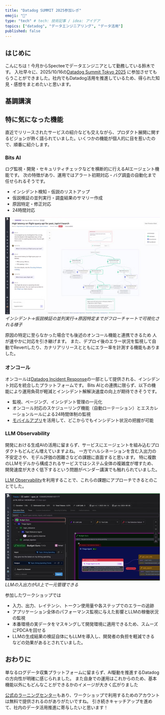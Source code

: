 ```yaml
---
title: "Datadog SUMMIT 2025参加レポ"
emoji: "👏"
type: "tech" # tech: 技術記事 / idea: アイデア
topics: ["datadog", "データエンジニアリング", "データ活用"]
published: false
---
```


## はじめに

こんにちは！今月からSpecteeでデータエンジニアとして勤務している鈴木です。
入社早々に、2025/10/16の[Datadog Summit Tokyo 2025](https://events.datadoghq.com/ja/summits/datadog-summit-tokyo/) に参加させてもらうことができました。社内でもDatadog活用を推進しているため、得られた知見・感想をまとめたいと思います。

## 基調講演

## 特に気になった機能

直近でリリースされたサービスの紹介なども交えながら、プロダクト展開に関するビジョンが熱く語られていました。いくつかの機能が個人的に目を惹いたので、順番に紹介します。

### Bits AI

ログ監視・開発・セキュリティチェックなどを横断的に行えるAIエージェント機能です。
次の特徴があり、運用ではアラート初期対応・バグ調査の自動化まで任せられるそうです。

- インシデント検知・仮説のリストアップ
- 仮説検証の並列実行・調査結果のサマリー作成
- 原因特定・修正対応
- 24時間対応

![Untitled](/images/datadog-summit-2025/bits_triage.png)
*インシデント→仮説検証の並列実行→原因特定までがフローチャートで可視化される様子*

原因の特定に至らなかった場合でも後述のオンコール機能と連携できるため
人が速やかに対応を引き継げます。
また、デプロイ後のエラー状況を監視して自動でRevertしたり、カナリアリリースとともにエラー率を計測する機能もありました。

### オンコール

オンコールは[Datadog Incident Response](https://www.datadoghq.com/product/incident-management/)の一部として提供される、インシデント対応を統合したプラットフォームです。
Bits AIとの連携に限らず、以下の機能により運用負荷が軽減とインシデント解解決速度の向上が期待できそうです。

- 監視、ページング、インシデント管理の一元化
- オンコール対応のスケジューリング機能（自動ローテーション）とエスカレーションルールによる24時間体制の監視
- [モバイルアプリ](https://www.datadoghq.com/ja/blog/datadog-mobile-app/)を活用して、どこからでもインシデント状況の把握が可能

### LLM Observability

開発における生成AIの活用に留まらず、サービスにエージェントを組み込むプロダクトもどんどん増えていますよね。
一方でハルシネーションを含む入出力の不安定さや、モデル評価の困難さなどの課題に直面すると思います。
特に複数のLLMモデルから構成されるサービスではシステム全体の複雑度が増すため、開発速度が大きく低下するという問題がベンダー講演でも触れられていました。

[LLM Observability](https://www.datadoghq.com/product/llm-observability/)を利用することで、これらの課題にアプローチできるとのことでした。

![Untitled](/images/datadog-summit-2025/llm_observability1.png)
*LLMの入出力がUI上で一元管理できる*

参加したワークショップでは

- 入力、出力、レイテンシ、トークン使用量や各ステップでのエラーの追跡
- アプリケーション全体のパフォーマンス監視に与えた影響とLLMの稼働状況の監視
- 本番環境の実データをマスキングして開発環境に適用できるため、スムーズにPDCAを回せる
- LLMの生成結果の検証自体にもLLMを導入し、開発者の負担を軽減できる
などの効果があるとされていました。

## おわりに

単なるログデータ収集プラットフォームに留まらず、AI駆動を推進するDatadogの方向性が明確に感じられました。
また自身での運用はこれからのため、基本機能以外にもどんなことができるかのイメージが大きく広がりました

[公式のラーニングセンター](https://learn.datadoghq.com/?_gl=1*uul937*_gcl_aw*R0NMLjE3NjA1NzkzMDEuQ2owS0NRandqTDNIQmhDZ0FSSXNBUFVnN2E3a05DX3lXXy1SWjZYTDBPMmtXQ1ZpV1o1Y2ZCcXA5SFM1SlhrYzdLbEF1TTdJOEhXWlBPNGFBaVhNRUFMd193Y0I.*_gcl_au*MjQ1NzI3OTIxLjE3NjAwNjAwMzM.*_ga*NjQyMzExNTczLjE3NjA5MjI0Mzc.*_ga_KN80RDFSQK*czE3NjA5NDI5MzIkbzEwJGcxJHQxNzYwOTQ4NTE1JGo1OSRsMCRoNjI2NDcwNTM3*_fplc*MDUwaTNrYSUyQmhveFF1bGYlMkJoRzI5VjZJUU10aXI0ODgzVG8yVmo3QWtZaiUyRiUyQmxKazhtTzhNU1VkOEQyOEFxdGNHNk5sRGg1YU8lMkJKaXhEdnY0cGRxYjgwcjAzejV4SmcxT0ZSSm0xTGhOR0QyTSUyQiUyRnN6JTJCb2s2TklNc25MeVpyUSUzRCUzRA..)もあり、ワークショップで利用するためのアカウントは無料で提供されるのがありがたいですね。
引き続きキャッチアップを進めて、社内のデータ活用推進に寄与したいと思います！
